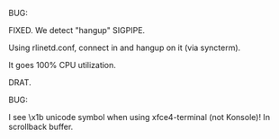 
BUG:

FIXED.  We detect "hangup" SIGPIPE.

Using rlinetd.conf, connect in and hangup on it (via syncterm).

It goes 100% CPU utilization.

DRAT.

BUG:

I see \x1b unicode symbol when using xfce4-terminal (not Konsole)!
In scrollback buffer.


